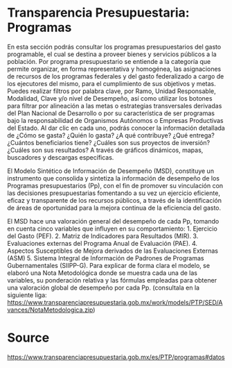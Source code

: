 # Transparencia Presupuestaria: Programas
En esta sección podrás consultar los programas presupuestarios del gasto programable, el cual se destina a proveer bienes y servicios públicos a la población. Por programa presupuestario se entiende a la categoría que permite organizar, en forma representativa y homogénea, las asignaciones de recursos de los programas federales y del gasto federalizado a cargo de los ejecutores del mismo, para el cumplimiento de sus objetivos y metas. Puedes realizar filtros por palabra clave, por Ramo, Unidad Responsable, Modalidad, Clave y/o nivel de Desempeño, así como utilizar los botones para filtrar por alineación a las metas o estrategias transversales derivadas del Plan Nacional de Desarrollo o por su característica de ser programas bajo la responsabilidad de Organismos Autónomos o Empresas Productivas del Estado. Al dar clic en cada uno, podrás conocer la información detallada de ¿Cómo se gasta? ¿Quién lo gasta? ¿A qué contribuye? ¿Qué entrega? ¿Cuántos beneficiarios tiene? ¿Cuáles son sus proyectos de inversión? ¿Cuáles son sus resultados? A través de gráficos dinámicos, mapas, buscadores y descargas específicas.

El Modelo Sintético de Información de Desempeño (MSD), constituye un instrumento que consolida y sintetiza la información de desempeño de los Programas presupuestarios (Pp), con el fin de promover su vinculación con las decisiones presupuestarias fomentando a su vez un ejercicio eficiente, eficaz y transparente de los recursos públicos, a través de la identificación de áreas de oportunidad para la mejora continua de la eficiencia del gasto.

El MSD hace una valoración general del desempeño de cada Pp, tomando en cuenta cinco variables que influyen en su comportamiento:  1. Ejercicio del Gasto (PEF).  2. Matriz de Indicadores para Resultados (MIR).  3. Evaluaciones externas del Programa Anual de Evaluación (PAE).  4. Aspectos Susceptibles de Mejora derivados de las Evaluaciones Externas (ASM) 5. Sistema Integral de Información de Padrones de Programas Gubernamentales (SIIPP-G). Para explicar de forma clara el modelo, se elaboró una Nota Metodológica donde se muestra cada una de las variables, su ponderación relativa y las fórmulas empleadas para obtener una valoración global de desempeño por cada Pp. (consultala en la siguiente liga: https://www.transparenciapresupuestaria.gob.mx/work/models/PTP/SED/Avances/NotaMetodologica.zip)

# Source 

https://www.transparenciapresupuestaria.gob.mx/es/PTP/programas#datos
